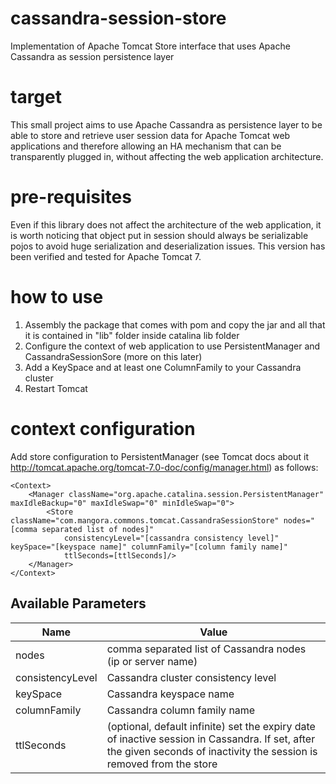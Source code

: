 cassandra-session-store
=======================

Implementation of Apache Tomcat Store interface that uses Apache Cassandra as session persistence layer

target
=======================

This small project aims to use Apache Cassandra as persistence layer to be able to store and retrieve user session data
for Apache Tomcat web applications and therefore allowing an HA mechanism that can be transparently plugged in, without
affecting the web application architecture.

pre-requisites
=======================

Even if this library does not affect the architecture of the web application, it is worth noticing that object put in
session should always be serializable pojos to avoid huge serialization and deserialization issues.
This version has been verified and tested for Apache Tomcat 7.

how to use
=======================

1. Assembly the package that comes with pom and copy the jar and all that it is contained in "lib" folder inside catalina
lib folder
2. Configure the context of web application to use PersistentManager and CassandraSessionSore (more on this later)
3. Add a KeySpace and at least one ColumnFamily to your Cassandra cluster
4. Restart Tomcat

context configuration
======================

Add store configuration to PersistentManager (see Tomcat docs about it http://tomcat.apache.org/tomcat-7.0-doc/config/manager.html) as follows:

```
<Context>
    <Manager className="org.apache.catalina.session.PersistentManager" maxIdleBackup="0" maxIdleSwap="0" minIdleSwap="0">
        <Store className="com.mangora.commons.tomcat.CassandraSessionStore" nodes="[comma separated list of nodes]"
            consistencyLevel="[cassandra consistency level]" keySpace="[keyspace name]" columnFamily="[column family name]"
            ttlSeconds=[ttlSeconds]/>
    </Manager>
</Context>
```

Available Parameters
---------------------

Name  | Value
----- | ---------
nodes | comma separated list of Cassandra nodes (ip or server name)
consistencyLevel | Cassandra cluster consistency level
keySpace | Cassandra keyspace name
columnFamily | Cassandra column family name
ttlSeconds | (optional, default infinite) set the expiry date of inactive session in Cassandra. If set, after the given seconds of inactivity the session is removed from the store 

